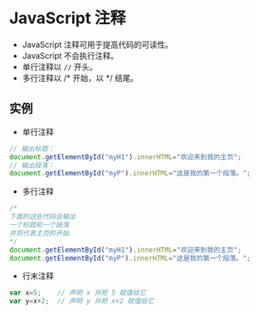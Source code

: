 # JavaScript 注释
- JavaScript 注释可用于提高代码的可读性。
- JavaScript 不会执行注释。
- 单行注释以 `//` 开头。 
- 多行注释以 /* 开始，以 */ 结尾。

## 实例
- 单行注释
```javascript
// 输出标题：
document.getElementById("myH1").innerHTML="欢迎来到我的主页";
// 输出段落：
document.getElementById("myP").innerHTML="这是我的第一个段落。";
```
- 多行注释
```javascript
/*
下面的这些代码会输出
一个标题和一个段落
并将代表主页的开始
*/
document.getElementById("myH1").innerHTML="欢迎来到我的主页";
document.getElementById("myP").innerHTML="这是我的第一个段落。";
```
- 行末注释
```javascript
var x=5;    // 声明 x 并把 5 赋值给它
var y=x+2;  // 声明 y 并把 x+2 赋值给它
```

